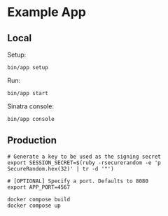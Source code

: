 # Example App

## Local

Setup:

```shell
bin/app setup
```

Run:

```shell
bin/app start
```

Sinatra console:

```shell
bin/app console
```

## Production

```shell
# Generate a key to be used as the signing secret
export SESSION_SECRET=$(ruby -rsecurerandom -e 'p SecureRandom.hex(32)' | tr -d '"')

# [OPTIONAL] Specify a port. Defaults to 8080
export APP_PORT=4567
```

```shell
docker compose build
docker compose up
```
